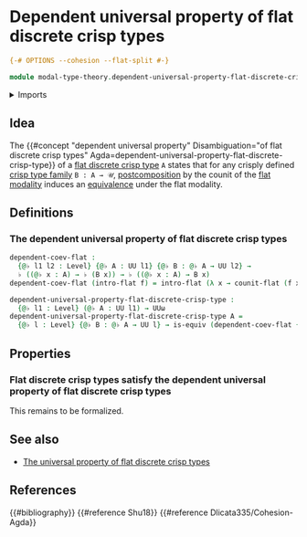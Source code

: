 # Dependent universal property of flat discrete crisp types

```agda
{-# OPTIONS --cohesion --flat-split #-}

module modal-type-theory.dependent-universal-property-flat-discrete-crisp-types where
```

<details><summary>Imports</summary>

```agda
open import foundation.equivalences
open import foundation.universe-levels

open import modal-type-theory.flat-modality
```

</details>

## Idea

The
{{#concept "dependent universal property" Disambiguation="of flat discrete crisp types" Agda=dependent-universal-property-flat-discrete-crisp-type}}
of a [flat discrete crisp type](modal-type-theory.flat-discrete-crisp-types.md)
`A` states that for any crisply defined
[crisp type family](modal-type-theory.crisp-types.md) `B : A → 𝒰`,
[postcomposition](foundation-core.postcomposition-functions.md) by the counit of
the [flat modality](modal-type-theory.flat-modality.md) induces an
[equivalence](foundation-core.equivalences.md) under the flat modality.

## Definitions

### The dependent universal property of flat discrete crisp types

```agda
dependent-coev-flat :
  {@♭ l1 l2 : Level} {@♭ A : UU l1} {@♭ B : @♭ A → UU l2} →
  ♭ ((@♭ x : A) → ♭ (B x)) → ♭ ((@♭ x : A) → B x)
dependent-coev-flat (intro-flat f) = intro-flat (λ x → counit-flat (f x))

dependent-universal-property-flat-discrete-crisp-type :
  {@♭ l1 : Level} (@♭ A : UU l1) → UUω
dependent-universal-property-flat-discrete-crisp-type A =
  {@♭ l : Level} {@♭ B : @♭ A → UU l} → is-equiv (dependent-coev-flat {B = B})
```

## Properties

### Flat discrete crisp types satisfy the dependent universal property of flat discrete crisp types

This remains to be formalized.

## See also

- [The universal property of flat discrete crisp types](modal-type-theory.universal-property-flat-discrete-crisp-types.md)

## References

{{#bibliography}} {{#reference Shu18}} {{#reference Dlicata335/Cohesion-Agda}}
